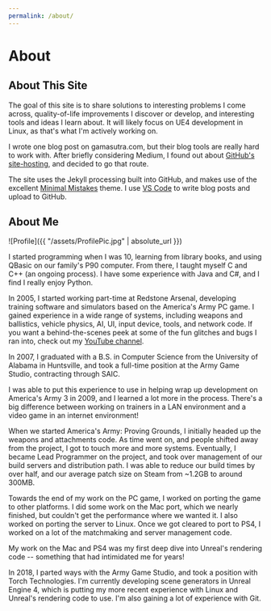 ```yaml
---
permalink: /about/
---
```


# About

## About This Site

The goal of this site is to share solutions to interesting problems I come across, quality-of-life improvements I discover or develop, and interesting tools and ideas I learn about. It will likely focus on UE4 development in Linux, as that's what I'm actively working on.

I wrote one blog post on gamasutra.com, but their blog tools are really hard to work with. After briefly considering Medium, I found out about [GitHub's site-hosting](https://pages.github.com/), and decided to go that route.

The site uses the Jekyll processing built into GitHub, and makes use of the excellent [Minimal Mistakes](https://mmistakes.github.io/minimal-mistakes/) theme. I use [VS Code](https://code.visualstudio.com/) to write blog posts and upload to GitHub.

## About Me

![Profile]({{ "/assets/ProfilePic.jpg" | absolute_url }})

I started programming when I was 10, learning from library books, and using QBasic on our family's P90 computer. From there, I taught myself C and C++ (an ongoing process). I have some experience with Java and C#, and I find I really enjoy Python.

In 2005, I started working part-time at Redstone Arsenal, developing training software and simulators based on the America's Army PC game. I gained experience in a wide range of systems, including weapons and ballistics, vehicle physics, AI, UI, input device, tools, and network code. If you want a behind-the-scenes peek at some of the fun glitches and bugs I ran into, check out my [YouTube channel](https://www.youtube.com/channel/UCIahXMamYcMh2QDTvlV9Kxg).

In 2007, I graduated with a B.S. in Computer Science from the University of Alabama in Huntsville, and took a full-time position at the Army Game Studio, contracting through SAIC.

I was able to put this experience to use in helping wrap up development on America's Army 3 in 2009, and I learned a lot more in the process. There's a big difference between working on trainers in a LAN environment and a video game in an internet environment!

When we started America's Army: Proving Grounds, I initially headed up the weapons and attachments code. As time went on, and people shifted away from the project, I got to touch more and more systems. Eventually, I became Lead Programmer on the project, and took over management of our build servers and distribution path. I was able to reduce our build times by over half, and our average patch size on Steam from ~1.2GB to around 300MB.

Towards the end of my work on the PC game, I worked on porting the game to other platforms. I did some work on the Mac port, which we nearly finished, but couldn't get the performance where we wanted it. I also worked on porting the server to Linux. Once we got cleared to port to PS4, I worked on a lot of the matchmaking and server management code.

My work on the Mac and PS4 was my first deep dive into Unreal's rendering code -- something that had intimidated me for years!

In 2018, I parted ways with the Army Game Studio, and took a position with Torch Technologies. I'm currently developing scene generators in Unreal Engine 4, which is putting my more recent experience with Linux and Unreal's rendering code to use. I'm also gaining a lot of experience with Git.
